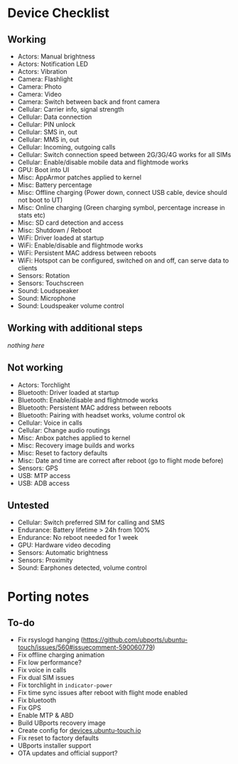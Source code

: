 Device Checklist
================

Working
-------
* Actors: Manual brightness
* Actors: Notification LED
* Actors: Vibration
* Camera: Flashlight
* Camera: Photo
* Camera: Video
* Camera: Switch between back and front camera
* Cellular: Carrier info, signal strength
* Cellular: Data connection
* Cellular: PIN unlock
* Cellular: SMS in, out
* Cellular: MMS in, out
* Cellular: Incoming, outgoing calls
* Cellular: Switch connection speed between 2G/3G/4G works for all SIMs
* Cellular: Enable/disable mobile data and flightmode works
* GPU: Boot into UI
* Misc: AppArmor patches applied to kernel
* Misc: Battery percentage
* Misc: Offline charging (Power down, connect USB cable, device should not boot to UT)
* Misc: Online charging (Green charging symbol, percentage increase in stats etc)
* Misc: SD card detection and access
* Misc: Shutdown / Reboot
* WiFi: Driver loaded at startup
* WiFi: Enable/disable and flightmode works
* WiFi: Persistent MAC address between reboots
* WiFi: Hotspot can be configured, switched on and off, can serve data to clients
* Sensors: Rotation
* Sensors: Touchscreen
* Sound: Loudspeaker
* Sound: Microphone
* Sound: Loudspeaker volume control

Working with additional steps
-----------------------------
*nothing here*

Not working
-----------
* Actors: Torchlight
* Bluetooth: Driver loaded at startup
* Bluetooth: Enable/disable and flightmode works
* Bluetooth: Persistent MAC address between reboots
* Bluetooth: Pairing with headset works, volume control ok
* Cellular: Voice in calls
* Cellular: Change audio routings
* Misc: Anbox patches applied to kernel
* Misc: Recovery image builds and works
* Misc: Reset to factory defaults
* Misc: Date and time are correct after reboot (go to flight mode before)
* Sensors: GPS
* USB: MTP access
* USB: ADB access

Untested
--------
* Cellular: Switch preferred SIM for calling and SMS
* Endurance: Battery lifetime > 24h from 100%
* Endurance: No reboot needed for 1 week
* GPU: Hardware video decoding
* Sensors: Automatic brightness
* Sensors: Proximity
* Sound: Earphones detected, volume control

Porting notes
=============
To-do
-----
* Fix rsyslogd hanging (https://github.com/ubports/ubuntu-touch/issues/560#issuecomment-590060779)
* Fix offline charging animation
* Fix low performance?
* Fix voice in calls
* Fix dual SIM issues
* Fix torchlight in `indicator-power`
* Fix time sync issues after reboot with flight mode enabled
* Fix bluetooth
* Fix GPS
* Enable MTP & ABD
* Build UBports recovery image
* Create config for [devices.ubuntu-touch.io](https://www.google.com "Ubuntu Touch supported devices")
* Fix reset to factory defaults
* UBports installer support
* OTA updates and official support?
